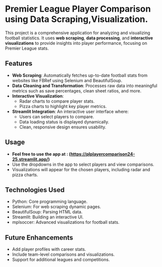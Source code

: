 # Premier League Player Comparison using Data Scraping,Visualization.

This project is a comprehensive application for analyzing and visualizing football statistics. It uses **web scraping**, **data processing**, and **interactive visualizations** to provide insights into player performance, focusing on Premier League stats.

## Features

- **Web Scraping**: Automatically fetches up-to-date football stats from websites like FBRef using Selenium and BeautifulSoup.
- **Data Cleaning and Transformation**: Processes raw data into meaningful metrics such as save percentages, clean sheet ratios, and more.
- **Interactive Visualization**:
  - Radar charts to compare player stats.
  - Pizza charts to highlight key player metrics.
- **Streamlit Integration**: An interactive user interface where:
  - Users can select players to compare.
  - Data loading status is displayed dynamically.
  - Clean, responsive design ensures usability.

## Usage
-  **Feel free to use the app at : (https://plplayercomparison24-25.streamlit.app/)**
-  Use the dropdowns in the app to select players and view comparisons.
-  Visualizations will appear for the chosen players, including radar and pizza charts.

## Technologies Used
- Python: Core programming language.
- Selenium: For web scraping dynamic pages.
- BeautifulSoup: Parsing HTML data.
- Streamlit: Building an interactive UI.
- mplsoccer: Advanced visualizations for football stats.

## Future Enhancements
- Add player profiles with career stats.
- Include team-level comparisons and visualizations.
- Support for additional leagues and competitions.

